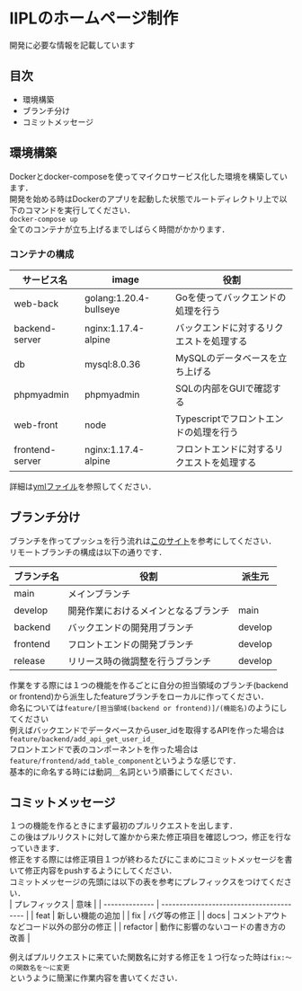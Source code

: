 # IIPLのホームページ制作
開発に必要な情報を記載しています

## 目次
- 環境構築
- ブランチ分け
- コミットメッセージ

## 環境構築
Dockerとdocker-composeを使ってマイクロサービス化した環境を構築しています．  
開発を始める時はDockerのアプリを起動した状態でルートディレクトリ上で以下のコマンドを実行してください．   
`docker-compose up`  
全てのコンテナが立ち上げるまでしばらく時間がかかります．  

### コンテナの構成
| サービス名      | image                  | 役割                                       | 
| --------------- | ---------------------- | ------------------------------------------ | 
| web-back        | golang:1.20.4-bullseye | Goを使ってバックエンドの処理を行う         | 
| backend-server  | nginx:1.17.4-alpine    | バックエンドに対するリクエストを処理する   | 
| db              | mysql:8.0.36           | MySQLのデータベースを立ち上げる            | 
| phpmyadmin      | phpmyadmin             | SQLの内部をGUIで確認する                   | 
| web-front       | node                   | Typescriptでフロントエンドの処理を行う     | 
| frontend-server | nginx:1.17.4-alpine    | フロントエンドに対するリクエストを処理する | 　　

詳細は[ymlファイル](https://github.com/iiplDoshisha/iiplHP/blob/main/docker-compose.yml)を参照してください．

## ブランチ分け
ブランチを作ってプッシュを行う流れは[このサイト](https://qiita.com/shungo_m/items/4bbcbcbd3d7aea40b21e)を参考にしてください．  
リモートブランチの構成は以下の通りです．　　

| ブランチ名 | 役割                                 | 派生元  | 
| ---------- | ------------------------------------ | ------- | 
| main       | メインブランチ                       |         | 
| develop    | 開発作業におけるメインとなるブランチ | main    | 
| backend    | バックエンドの開発用ブランチ         | develop | 
| frontend   | フロントエンドの開発ブランチ         | develop | 
| release    | リリース時の微調整を行うブランチ     | develop | 　　

作業をする際には１つの機能を作るごとに自分の担当領域のブランチ(backend or frontend)から派生したfeatureブランチをローカルに作ってください．  
命名については`feature/[担当領域(backend or frontend)]/(機能名)`のようにしてください  
例えばバックエンドでデータベースからuser_idを取得するAPIを作った場合は`feature/backend/add_api_get_user_id_`  
フロントエンドで表のコンポーネントを作った場合は`feature/frontend/add_table_component`というような感じです．  
基本的に命名する時には動詞＿名詞という順番にしてください．  

## コミットメッセージ
１つの機能を作るときにまず最初のプルリクエストを出します．  
この後はプルリクストに対して誰かから来た修正項目を確認しつつ，修正を行なっていきます．  
修正をする際には修正項目１つが終わるたびにこまめにコミットメッセージを書いて修正内容をpushするようにしてください．  
コミットメッセージの先頭には以下の表を参考にプレフィックスをつけてください．  
| プレフィックス | 意味                                     | 
| -------------- | ---------------------------------------- | 
| feat           | 新しい機能の追加                         | 
| fix            | バグ等の修正                             | 
| docs           | コメントアウトなどコード以外の部分の修正 | 
| refactor       | 動作に影響のないコードの書き方の改善     |  

例えばプルリクエストに来ていた関数名に対する修正を１つ行なった時は`fix:〜の関数名を〜に変更`  
というように簡潔に作業内容を書いてください．

